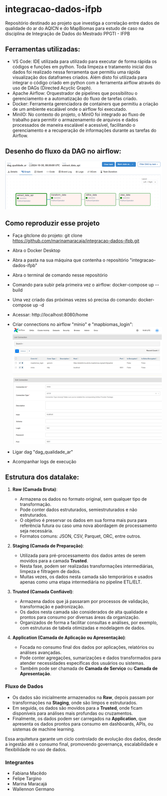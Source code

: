 # integracao-dados-ifpb
Repositório destinado ao projeto que investiga a correlação entre dados de qualidade do ar do AQICN e do MapBiomas para estudo de caso na disciplina de Integração de Dados do Mestrado PPGTI - IFPB

## Ferramentas utilizadas:
- VS Code: IDE utilizada para utilizado para executar de forma rápida os códigos e funções em python. Toda limpeza e tratamento inicial dos dados foi realizado nessa ferramenta que permitiu uma rápida visualização dos dataframes criados. Além disto foi utilizada para integrar o código criado em python com a ferramenta airflow através do uso de DAGs (Directed Acyclic Graph).
- Apache Airflow: Orquestrador de pipelines que possibilitou o gerenciamento e a automatização do fluxo de tarefas criado.
- Docker: Ferramenta gerenciadora de containers que permitiu a criação de um ambiente escalável onde o airflow foi executado.
- MiniIO: No contexto do projeto, o MinIO foi integrado ao fluxo de trabalho para permitir o armazenamento de arquivos e dados processados de maneira escalável e acessível, facilitando o gerenciamento e a recuperação de informações durante as tarefas do Airflow.

## Desenho do fluxo da DAG no airflow:

![fluxo da dag](images/fluxo_dag.png)

## Como reproduzir esse projeto
- Faça gitclone do projeto: git clone https://github.com/marinamaracaja/integracao-dados-ifpb.git
- Abra o Docker Desktop
- Abra a pasta na sua máquina que contenha o repositório "integracao-dados-ifpb"
- Abra o terminal de comando nesse repositório
- Comando para subir pela primeira vez o airflow: docker-compose up --build
- Uma vez criado das próximas vezes só precisa do comando: docker-compose up -d
- Acessar: http://localhost:8080/home
- Criar connections no airflow "minio" e "mapbiomas_login":
![connections](images/connections_airflow.png)
![connections](images/connections_airflow_minio.png)

- Ligar dag "dag_qualidade_ar"
- Acompanhar logs de execução


## Estrutura dos datalake:
1. **Raw (Camada Bruta)**:
   - Armazena os dados no formato original, sem qualquer tipo de transformação.
   - Pode conter dados estruturados, semiestruturados e não estruturados.
   - O objetivo é preservar os dados em sua forma mais pura para referência futura ou caso uma nova abordagem de processamento seja necessária.
   - Formatos comuns: JSON, CSV, Parquet, ORC, entre outros.

2. **Staging (Camada de Preparação)**:
   - Utilizada para pré-processamento dos dados antes de serem movidos para a camada **Trusted**.
   - Nesta fase, podem ser realizadas transformações intermediárias, limpeza e filtragem de dados.
   - Muitas vezes, os dados nesta camada são temporários e usados apenas como uma etapa intermediária no pipeline ETL/ELT.

3. **Trusted (Camada Confiável)**:
   - Armazena dados que já passaram por processos de validação, transformação e padronização.
   - Os dados nesta camada são considerados de alta qualidade e prontos para consumo por diversas áreas da organização.
   - Organizados de forma a facilitar consultas e análises, por exemplo, com estruturas de tabela otimizadas e modelagem de dados.

4. **Application (Camada de Aplicação ou Apresentação)**:
   - Focada no consumo final dos dados por aplicações, relatórios ou análises avançadas.
   - Pode conter agregações, sumarizações e dados transformados para atender necessidades específicas dos usuários ou sistemas.
   - Também pode ser chamada de **Camada de Serviço** ou **Camada de Apresentação**.

### Fluxo de Dados
- Os dados são inicialmente armazenados na **Raw**, depois passam por transformações na **Staging**, onde são limpos e estruturados.
- Em seguida, os dados são movidos para a **Trusted**, onde ficam disponíveis para análises mais profundas ou cruzamentos.
- Finalmente, os dados podem ser carregados na **Application**, que apresenta os dados prontos para consumo em dashboards, APIs, ou sistemas de machine learning.

Essa arquitetura garante um ciclo controlado de evolução dos dados, desde a ingestão até o consumo final, promovendo governança, escalabilidade e flexibilidade no uso de dados.

### Integrantes
- Fabiana Macêdo
- Felipe Targino
- Marina Maracajá
- Wallennon Germano

